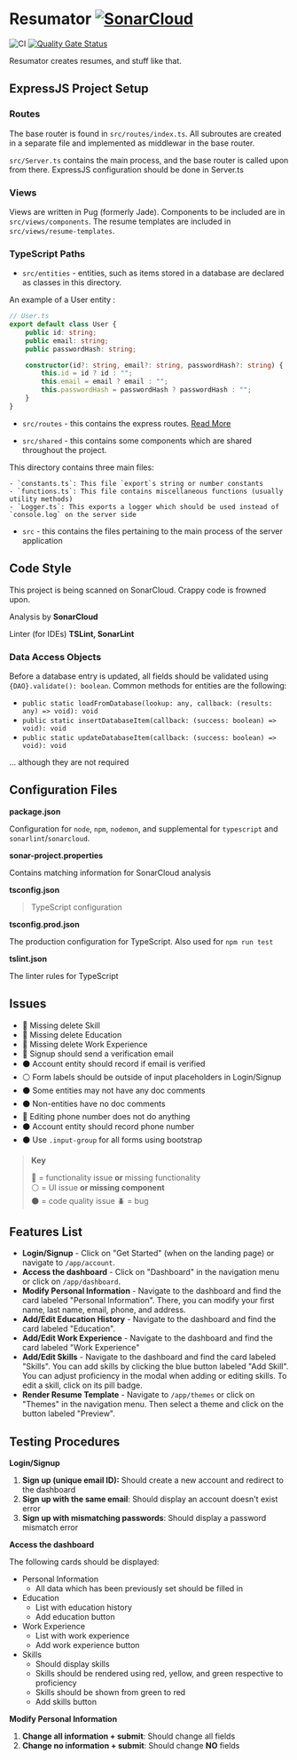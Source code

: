 # Resumator [![SonarCloud](https://sonarcloud.io/images/project_badges/sonarcloud-white.svg)](https://sonarcloud.io/dashboard?id=VirajShah21_Resumator)

![CI](https://github.com/VirajShah21/Resumator/workflows/CI/badge.svg)
[![Quality Gate Status](https://sonarcloud.io/api/project_badges/measure?project=VirajShah21_Resumator&metric=alert_status)](https://sonarcloud.io/dashboard?id=VirajShah21_Resumator)

Resumator creates resumes, and stuff like that.

## ExpressJS Project Setup

### Routes

The base router is found in `src/routes/index.ts`. All subroutes are created in a separate file and implemented as middlewar in the base router.

`src/Server.ts` contains the main process, and the base router is called upon from there. ExpressJS configuration should be done in Server.ts

### Views

Views are written in Pug (formerly Jade). Components to be included are in `src/views/components`. The resume templates are included in `src/views/resume-templates`.

### TypeScript Paths

-   `src/entities` - entities, such as items stored in a database are declared as classes in this directory.

An example of a User entity :

```typescript
// User.ts
export default class User {
    public id: string;
    public email: string;
    public passwordHash: string;

    constructor(id?: string, email?: string, passwordHash?: string) {
        this.id = id ? id : "";
        this.email = email ? email : "";
        this.passwordHash = passwordHash ? passwordHash : "";
    }
}
```

-   `src/routes` - this contains the express routes. [Read More](#routes)

-   `src/shared` - this contains some components which are shared throughout the project.

This directory contains three main files:

    - `constants.ts`: This file `export`s string or number constants
    - `functions.ts`: This file contains miscellaneous functions (usually utility methods)
    - `Logger.ts`: This exports a logger which should be used instead of `console.log` on the server side

-   `src` - this contains the files pertaining to the main process of the server application

## Code Style

This project is being scanned on SonarCloud. Crappy code is frowned upon.

Analysis by **SonarCloud**

Linter (for IDEs) **TSLint, SonarLint**

### Data Access Objects

Before a database entry is updated, all fields should be validated using `{DAO}.validate(): boolean`. Common methods for entities are the following:

-   `public static loadFromDatabase(lookup: any, callback: (results: any) => void): void`
-   `public static insertDatabaseItem(callback: (success: boolean) => void): void`
-   `public static updateDatabaseItem(callback: (success: boolean) => void): void`

... although they are not required

## Configuration Files

**package.json**

Configuration for `node`, `npm`, `nodemon`, and supplemental for `typescript` and `sonarlint`/`sonarcloud`.

**sonar-project.properties**

Contains matching information for SonarCloud analysis

**tsconfig.json**

> TypeScript configuration

**tsconfig.prod.json**

The production configuration for TypeScript. Also used for `npm run test`

**tslint.json**

The linter rules for TypeScript

## Issues

-   :red_circle: Missing delete Skill
-   :red_circle: Missing delete Education
-   :red_circle: Missing delete Work Experience
-   :red_circle: Signup should send a verification email
-   :black_circle: Account entity should record if email is verified
-   :white_circle: Form labels should be outside of input placeholders in Login/Signup
-   :black_circle: Some entities may not have any doc comments
-   :black_circle: Non-entities have no doc comments
-   :red_circle: Editing phone number does not do anything
-   :black_circle: Account entity should record phone number
-   :black_circle: Use `.input-group` for all forms using bootstrap

> **Key**
>
> :red_circle: = functionality issue **or** missing functionality  
> :white_circle: = UI issue **or missing component**  
> :black_circle: = code quality issue
> :beetle: = bug

## Features List

-   **Login/Signup** - Click on "Get Started" (when on the landing page) or navigate to `/app/account`.
-   **Access the dashboard** - Click on "Dashboard" in the navigation menu or click on `/app/dashboard`.
-   **Modify Personal Information** - Navigate to the dashboard and find the card labeled "Personal Information". There, you can modify your first name, last name, email, phone, and address.
-   **Add/Edit Education History** - Navigate to the dashboard and find the card labeled "Education".
-   **Add/Edit Work Experience** - Navigate to the dashboard and find the card labeled "Work Experience"
-   **Add/Edit Skills** - Navigate to the dashboard and find the card labeled "Skills". You can add skills by clicking the blue button labeled "Add Skill". You can adjust proficiency in the modal when adding or editing skills. To edit a skill, click on its pill badge.
-   **Render Resume Template** - Navigate to `/app/themes` or click on "Themes" in the navigation menu. Then select a theme and click on the button labeled "Preview".

## Testing Procedures

**Login/Signup**

1. **Sign up (unique email ID):** Should create a new account and redirect to the dashboard
2. **Sign up with the same email**: Should display an account doesn't exist error
3. **Sign up with mismatching passwords**: Should display a password mismatch error

**Access the dashboard**

The following cards should be displayed:

-   Personal Information
    -   All data which has been previously set should be filled in
-   Education
    -   List with education history
    -   Add education button
-   Work Experience
    -   List with work experience
    -   Add work experience button
-   Skills
    -   Should display skills
    -   Skills should be rendered using red, yellow, and green respective to proficiency
    -   Skills should be shown from green to red
    -   Add skills button

**Modify Personal Information**

1. **Change all information + submit**: Should change all fields
2. **Change no information + submit**: Should change **NO** fields
